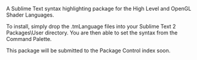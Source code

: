 A Sublime Text syntax highlighting package for the High Level and OpenGL Shader Languages.

To install, simply drop the .tmLanguage files into your Sublime Text 2 Packages\User directory.
You are then able to set the syntax from the Command Palette.

This package will be submitted to the Package Control index soon.
